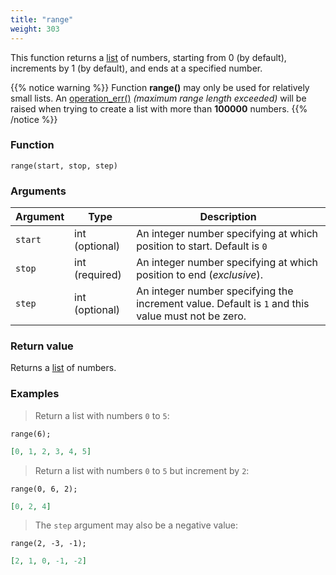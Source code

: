 ```yaml
---
title: "range"
weight: 303
---
```


This function returns a [list](../../data-types/list) of numbers, starting from 0 (by default), increments by 1 (by default), and ends at a specified number.

{{% notice warning %}}
Function **range()** may only be used for relatively small lists.
An [operation_err()](../../errors/operation_err) *(maximum range length exceeded)* will be raised when trying to create a list with more than **100000** numbers.
{{% /notice %}}

### Function

`range(start, stop, step)`

### Arguments

Argument | Type | Description
-------- | ---- | -----------
`start` | int (optional) | An integer number specifying at which position to start. Default is `0`
`stop` | int (required) | An integer number specifying at which position to end (*exclusive*).
`step` | int (optional) | An integer number specifying the increment value. Default is `1` and this value must not be zero.

### Return value

Returns a [list](../../data-types/list) of numbers.

### Examples

> Return a list with numbers `0` to `5`:

```thingsdb,json_response
range(6);
```

```json
[0, 1, 2, 3, 4, 5]
```

> Return a list with numbers `0` to `5` but increment by `2`:

```thingsdb,json_response
range(0, 6, 2);
```

```json
[0, 2, 4]
```

> The `step` argument may also be a negative value:

```thingsdb,json_response
range(2, -3, -1);
```

```json
[2, 1, 0, -1, -2]
```
